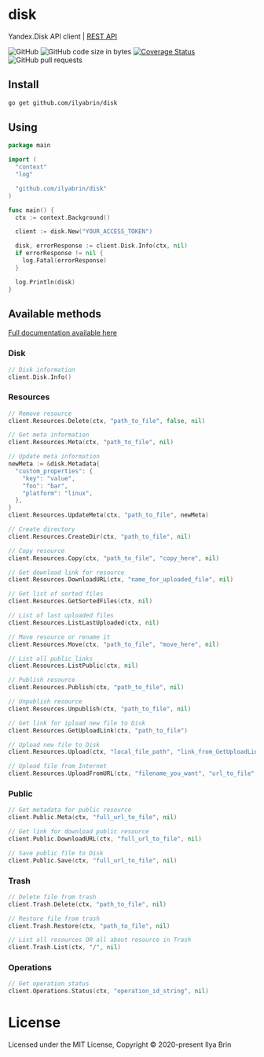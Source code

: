 # disk

Yandex.Disk API client | [REST API](https://yandex.ru/dev/disk/rest/)

![GitHub](https://img.shields.io/github/license/ilyabrin/disk)
![GitHub code size in bytes](https://img.shields.io/github/languages/code-size/ilyabrin/disk)
[![Coverage Status](https://coveralls.io/repos/github/ilyabrin/disk/badge.svg?branch=release)](https://coveralls.io/github/ilyabrin/disk?branch=release)
![GitHub pull requests](https://img.shields.io/github/issues-pr-raw/ilyabrin/disk)
<!-- ![GitHub All Releases](https://img.shields.io/github/downloads/ilyabrin/disk/total) -->

## Install

```sh
go get github.com/ilyabrin/disk
```

## Using

```go
package main

import (
  "context"
  "log"

  "github.com/ilyabrin/disk"
)

func main() {
  ctx := context.Background()

  client := disk.New("YOUR_ACCESS_TOKEN")

  disk, errorResponse := client.Disk.Info(ctx, nil)
  if errorResponse != nil {
    log.Fatal(errorResponse)
  }

  log.Println(disk)
}

```

## Available methods

[Full documentation available here](https://pkg.go.dev/github.com/ilyabrin/disk#section-documentation)

### Disk

```go
// Disk information
client.Disk.Info()
```

### Resources

```go
// Remove resource
client.Resources.Delete(ctx, "path_to_file", false, nil)

// Get meta information
client.Resources.Meta(ctx, "path_to_file", nil)

// Update meta information
newMeta := &disk.Metadata{
  "custom_properties": {
    "key": "value",
    "foo": "bar",
    "platform": "linux",
  },
}
client.Resources.UpdateMeta(ctx, "path_to_file", newMeta)

// Create directory
client.Resources.CreateDir(ctx, "path_to_file", nil)

// Copy resource
client.Resources.Copy(ctx, "path_to_file", "copy_here", nil)

// Get download link for resource
client.Resources.DownloadURL(ctx, "name_for_uploaded_file", nil)

// Get list of sorted files
client.Resources.GetSortedFiles(ctx, nil)

// List of last uploaded files
client.Resources.ListLastUploaded(ctx, nil)

// Move resource or rename it
client.Resources.Move(ctx, "path_to_file", "move_here", nil)

// List all public links
client.Resources.ListPublic(ctx, nil)

// Publish resource
client.Resources.Publish(ctx, "path_to_file", nil)

// Unpublish resource
client.Resources.Unpublish(ctx, "path_to_file", nil)

// Get link for ipload new file to Disk
client.Resources.GetUploadLink(ctx, "path_to_file")

// Upload new file to Disk
client.Resources.Upload(ctx, "local_file_path", "link_from_GetUploadLink", nil)

// Upload file from Internet
client.Resources.UploadFromURL(ctx, "filename_you_want", "url_to_file", nil)
```

### Public

```go
// Get metadata for public resource
client.Public.Meta(ctx, "full_url_to_file", nil)

// Get link for download public resource
client.Public.DownloadURL(ctx, "full_url_to_file", nil)

// Save public file to Disk
client.Public.Save(ctx, "full_url_to_file", nil)
```

### Trash

```go
// Delete file from trash
client.Trash.Delete(ctx, "path_to_file", nil)

// Restore file from trash
client.Trash.Restore(ctx, "path_to_file", nil)

// List all resources OR all about resource in Trash
client.Trash.List(ctx, "/", nil)
```

### Operations

```go
// Get operation status
client.Operations.Status(ctx, "operation_id_string", nil)
```

# License

Licensed under the MIT License, Copyright © 2020-present Ilya Brin
